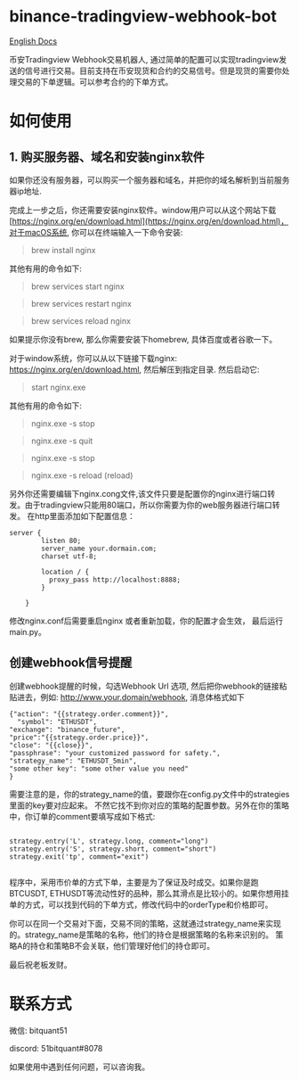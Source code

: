 # binance-tradingview-webhook-bot

[English Docs](README.md) 

币安Tradingview Webhook交易机器人,
通过简单的配置可以实现tradingview发送的信号进行交易。目前支持在币安现货和合约的交易信号。但是现货的需要你处理交易的下单逻辑。可以参考合约的下单方式。

# 如何使用

## 1. 购买服务器、域名和安装nginx软件
如果你还没有服务器，可以购买一个服务器和域名，并把你的域名解析到当前服务器ip地址.

完成上一步之后，你还需要安装nginx软件。window用户可以从这个网站下载[https://nginx.org/en/download.html](https://nginx.org/en/download.html)，对于macOS系统,
你可以在终端输入一下命令安装:

> brew install nginx

其他有用的命令如下:

> brew services start nginx 

> brew services restart nginx

> brew services reload nginx

如果提示你没有brew, 那么你需要安装下homebrew, 具体百度或者谷歌一下。

对于window系统，你可以从以下链接下载nginx:
https://nginx.org/en/download.html, 然后解压到指定目录. 然后启动它:

> start nginx.exe

其他有用的命令如下:

> nginx.exe -s stop

> nginx.exe -s quit

> nginx.exe -s stop

> nginx.exe -s reload (reload)


另外你还需要编辑下nginx.cong文件,该文件只要是配置你的nginx进行端口转发。由于tradingview只能用80端口，所以你需要为你的web服务器进行端口转发。
在http里面添加如下配置信息：

```
server {
        listen 80;
        server_name your.dormain.com;
        charset utf-8;

        location / {
          proxy_pass http://localhost:8888;
        }

    }

```

修改nginx.conf后需要重启nginx 或者重新加载，你的配置才会生效， 最后运行main.py。

## 创建webhook信号提醒

 创建webhook提醒的时候，勾选Webhook Url 选项,
 然后把你webhook的链接粘贴进去，例如: http://www.your.domain/webhook,
 消息体格式如下

```
{"action": "{{strategy.order.comment}}",
  "symbol": "ETHUSDT",
"exchange": "binance_future",
"price":"{{strategy.order.price}}",
"close": "{{close}}",
"passphrase": "your customized password for safety.",
"strategy_name": "ETHUSDT_5min",
"some other key": "some other value you need"
}

```
需要注意的是，你的strategy_name的值，要跟你在config.py文件中的strategies里面的key要对应起来。
不然它找不到你对应的策略的配置参数。另外在你的策略中，你订单的comment要填写成如下格式:

```

strategy.entry('L', strategy.long, comment="long")
strategy.entry('S', strategy.short, comment="short")
strategy.exit('tp', comment="exit")


```

程序中，采用市价单的方式下单，主要是为了保证及时成交。如果你是跑BTCUSDT,
ETHUSDT等流动性好的品种，那么其滑点是比较小的。如果你想用挂单的方式，可以找到代码的下单方式，修改代码中的orderType和价格即可。

你可以在同一个交易对下面，交易不同的策略，这就通过strategy_name来实现的。strategy_name是策略的名称，他们的持仓是根据策略的名称来识别的。
策略A的持仓和策略B不会关联，他们管理好他们的持仓即可。

最后祝老板发财。

# 联系方式

微信: bitquant51 

discord: 51bitquant#8078

如果使用中遇到任何问题，可以咨询我。